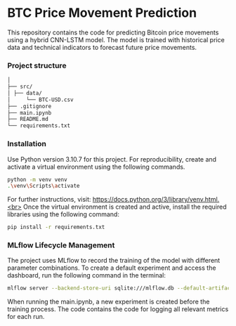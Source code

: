 # BTC Price Movement Prediction

This repository contains the code for predicting Bitcoin price movements using a hybrid CNN-LSTM model. The model is trained with historical price data and technical indicators to forecast future price movements.

### Project structure

```bash
│
├── src/
│ ├── data/
│     └── BTC-USD.csv
├── .gitignore
├── main.ipynb
├── README.md
└── requirements.txt
```
### Installation
Use Python version 3.10.7 for this project. For reproducibility, create and activate a virtual environment using the following commands.
```bash
python -m venv venv
.\venv\Scripts\activate
```
For further instructions, visit: https://docs.python.org/3/library/venv.html.<br>
Once the virtual environment is created and active, install the required libraries using the following command:

```bash
pip install -r requirements.txt
````

### MLflow Lifecycle Management

The project uses MLflow to record the training of the model with different parameter combinations. To create a default experiment and access the dashboard, run the following command in the terminal:

```bash
mlflow server --backend-store-uri sqlite:///mlflow.db --default-artifact-root ./mlruns --host 127.0.0.1 --port 8080
```
When running the main.ipynb, a new experiment is created before the training process. The code contains the code for logging all relevant metrics for each run.